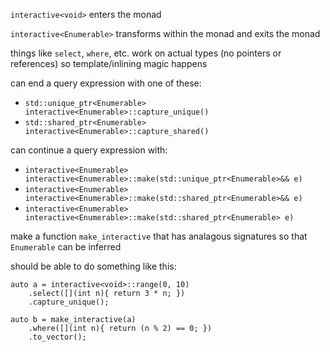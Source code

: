 `interactive<void>` enters the monad

`interactive<Enumerable>` transforms within the monad and exits the monad

things like `select`, `where`, etc. work on actual types (no pointers or references) so template/inlining magic happens

can end a query expression with one of these:
- `std::unique_ptr<Enumerable> interactive<Enumerable>::capture_unique()`
- `std::shared_ptr<Enumerable> interactive<Enumerable>::capture_shared()`

can continue a query expression with:
- `interactive<Enumerable> interactive<Enumerable>::make(std::unique_ptr<Enumerable>&& e)`
- `interactive<Enumerable> interactive<Enumerable>::make(std::shared_ptr<Enumerable>&& e)`
- `interactive<Enumerable> interactive<Enumerable>::make(std::shared_ptr<Enumerable> e)`

make a function `make_interactive` that has analagous signatures so that `Enumerable` can be inferred

should be able to do something like this:

    auto a = interactive<void>::range(0, 10)
        .select([](int n){ return 3 * n; })
        .capture_unique();
    
    auto b = make_interactive(a)
        .where([](int n){ return (n % 2) == 0; })
        .to_vector();
    
